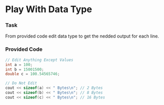 # Play With Data Type

### Task

From provided code edit data type to get the nedded output for each line.

### Provided Code

```cpp
// Edit Anything Except Values
int a = 100;
int b = 15001500;
double c = 100.54565746;

// Do Not Edit
cout << sizeof(a) << " Bytes\n"; // 2 Bytes
cout << sizeof(b) << " Bytes\n"; // 8 Bytes
cout << sizeof(c) << " Bytes\n"; // 16 Bytes
```